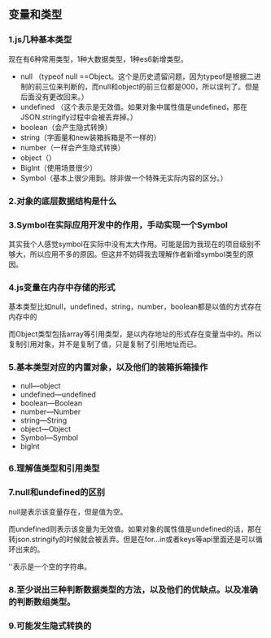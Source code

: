 ## 变量和类型

### 1.js几种基本类型

现在有6种常用类型，1种大数据类型，1种es6新增类型。

- null （typeof null ==Object。这个是历史遗留问题，因为typeof是根据二进制的前三位来判断的，而null和object的前三位都是000，所以误判了。但是后面没有更改回来。）
- undefined （这个表示是无效值。如果对象中属性值是undefined，那在JSON.stringify过程中会被丢弃掉。）
- boolean（会产生隐式转换）
- string（字面量和new装箱拆箱是不一样的）
- number（一样会产生隐式转换）
- object（）
- BigInt（使用场景很少）
- Symbol（基本上很少用到。除非做一个特殊无实际内容的区分。）



### 2.对象的底层数据结构是什么





### 3.Symbol在实际应用开发中的作用，手动实现一个Symbol

其实我个人感觉symbol在实际中没有太大作用。可能是因为我现在的项目级别不够大，所以应用不多的原因。但这并不妨碍我去理解作者新增symbol类型的原因。







### 4.js变量在内存中存储的形式

基本类型比如null，undefined，string，number，boolean都是以值的方式存在内存中的

而Object类型包括array等引用类型，是以内存地址的形式存在变量当中的。所以复制引用对象，并不是复制了值，只是复制了引用地址而已。



### 5.基本类型对应的内置对象，以及他们的装箱拆箱操作

- null—object
- undefined—undefined
- boolean—Boolean
- number—Number
- string—String
- object—Object
- Symbol—Symbol
- bigInt



### 6.理解值类型和引用类型



### 7.null和undefined的区别

null是表示该变量存在，但是值为空。

而undefined则表示该变量为无效值。如果对象的属性值是undefined的话，那在转json.stringify的时候就会被丢弃。但是在for...in或者keys等api里面还是可以循环出来的。

''表示是一个空的字符串。



### 8.至少说出三种判断数据类型的方法，以及他们的优缺点。以及准确的判断数组类型。






### 9.可能发生隐式转换的

